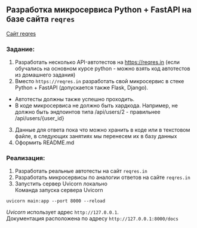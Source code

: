 ## Разработка микросервиса Python + FastAPI на базе сайта `reqres`  

[Сайт reqres](https://reqres.in)

### Задание:  
1. Разработать несколько API-автотестов на https://reqres.in (если обучались на основном курсе python - можно взять код автотестов из домашнего задания)  
2. Вместо `https://reqres.in` разработать свой микросервис в стеке Python + FastAPI (допускается также Flask, Django).  
 - Автотесты должны также успешно проходить.
 - В коде микросервиса не должно быть хардкода. Например, не должно быть эндпоинтов типа /api/users/2 - правильнее /api/users/{user_id}
3. Данные для ответа пока что можно хранить в коде или в текстовом файле, в следующих занятиях мы перенесем их в базу данных  
4. Оформить README.md

### Реализация:  
1. Разработать реальные автотесты на сайт `reqres.in` 
2. Разработать микросервисы по аналогии ответов на сайте `reqres.in` 
3. Запустить сервер Uvicorn локально  
Команда запуска сервера Uvicorn  
```commandline
uvicorn main:app --port 8000 --reload
```  
*Uvicorn* использует адрес `http://127.0.0.1`.  
Документация расположена по адресу `http://127.0.0.1:8000/docs` 

